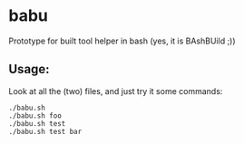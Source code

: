# babu

Prototype for built tool helper in bash (yes, it is BAshBUild ;))

## Usage:

Look at all the (two) files, and just try it some commands:

```
./babu.sh
./babu.sh foo
./babu.sh test
./babu.sh test bar
```

